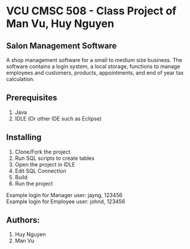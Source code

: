# VCU CMSC 508 - Class Project of Man Vu, Huy Nguyen
## Salon Management Software
A shop management software for a small to medium size business. The software contains a login system, a local storage, functions to manage employees and customers, products, appointments, and end of year tax calculation.  

## Prerequisites
1. Java
2. IDLE (Or other IDE such as Eclipse)
## Installing
1. Clone/Fork the project
2. Run SQL scripts to create tables
3. Open the project in IDLE
4. Edit SQL Connection
5. Build
6. Run the project

Example login for Manager user: jayng, 123456  
Example login for Employee user: johnd, 123456

## Authors:
1. Huy Nguyen
2. Man Vu
